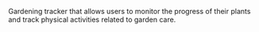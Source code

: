 Gardening tracker that allows users to monitor the progress of their plants and track physical activities related to garden care.

